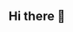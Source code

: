## Hi there 👋

<!--
**AsleepMing/AsleepMing** is a ✨ _special_ ✨ repository because its `README.md` (this file) appears on your GitHub profile.

Here are some ideas to get you started:

- 🌱 I’m currently learning in China University of Petroleum at Karamay
- 📫 How to reach me:wsming@st.cupk.edu.cn
-->
